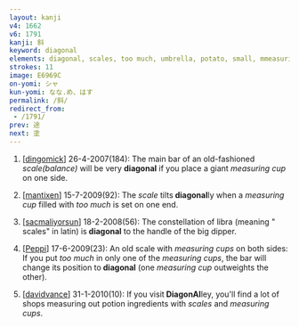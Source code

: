 ```yaml
---
layout: kanji
v4: 1662
v6: 1791
kanji: 斜
keyword: diagonal
elements: diagonal, scales, too much, umbrella, potato, small, mmeasuring cup, big dipper, The Plough, drop, ten, needle
strokes: 11
image: E6969C
on-yomi: シャ
kun-yomi: なな.め、はす
permalink: /斜/
redirect_from:
 - /1791/
prev: 途
next: 塗
---
```


1) [<a href="http://kanji.koohii.com/profile/dingomick">dingomick</a>] 26-4-2007(184): The main bar of an old-fashioned <em>scale(balance)</em> will be very <strong>diagonal</strong> if you place a giant <em>measuring cup</em> on one side.

2) [<a href="http://kanji.koohii.com/profile/mantixen">mantixen</a>] 15-7-2009(92): The <em>scale</em> tilts<strong> diagonal</strong>ly when a <em>measuring cup</em> filled with <em>too much</em> is set on one end.

3) [<a href="http://kanji.koohii.com/profile/sacmaliyorsun">sacmaliyorsun</a>] 18-2-2008(56): The constellation of libra (meaning &quot; scales&quot; in latin) is<strong> diagonal</strong> to the handle of the big dipper.

4) [<a href="http://kanji.koohii.com/profile/Peppi">Peppi</a>] 17-6-2009(23): An old scale with <em>measuring cups</em> on both sides: If you put <em>too much</em> in only one of the <em>measuring cups</em>, the bar will change its position to<strong> diagonal</strong> (one <em>measuring cup</em> outweights the other).

5) [<a href="http://kanji.koohii.com/profile/davidvance">davidvance</a>] 31-1-2010(10): If you visit<strong> DiagonAl</strong>ley, you&#039;ll find a lot of shops measuring out potion ingredients with <em>scales</em> and <em>measuring cups</em>.

